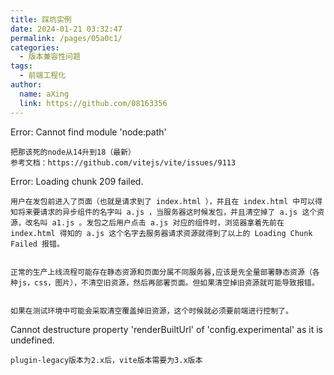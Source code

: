 ```yaml
---
title: 踩坑实例
date: 2024-01-21 03:32:47
permalink: /pages/05a0c1/
categories:
  - 版本兼容性问题
tags:
  - 前端工程化
author: 
  name: aXing
  link: https://github.com/08163356
---
```

Error: Cannot find module 'node:path'

```
把那该死的node从14升到18（最新）
参考文档：https://github.com/vitejs/vite/issues/9113
```

Error: Loading chunk 209 failed.

```
用户在发包前进入了页面（也就是请求到了 index.html ），并且在 index.html 中可以得知将来要请求的异步组件的名字叫 a.js ，当服务器这时候发包，并且清空掉了 a.js 这个资源，改名叫 a1.js 。发包之后用户点击 a.js 对应的组件时，浏览器拿着先前在 index.html 得知的 a.js 这个名字去服务器请求资源就得到了以上的 Loading Chunk Failed 报错。


正常的生产上线流程可能存在静态资源和页面分属不同服务器,应该是先全量部署静态资源（各种js，css，图片），不清空旧资源，然后再部署页面。但如果清空掉旧资源就可能导致报错。


如果在测试环境中可能会采取清空覆盖掉旧资源，这个时候就必须要前端进行控制了。
```

Cannot destructure property 'renderBuiltUrl' of 'config.experimental' as it
is undefined.

```
plugin-legacy版本为2.x后，vite版本需要为3.x版本
```

